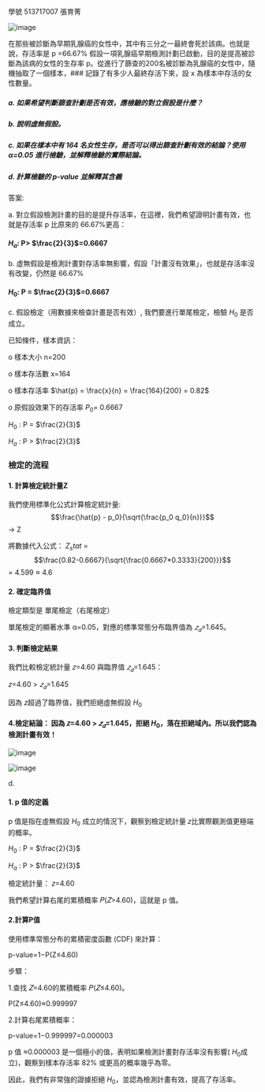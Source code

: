 學號 513717007  張育菁

![image](https://github.com/user-attachments/assets/a56aa696-8296-4fa5-aa2b-923a7463f8ee)

在那些被診斷為早期乳腺癌的女性中，其中有三分之一最終會死於該病。也就是說，存活率是 p =66.67%
假設一項乳腺癌早期檢測計劃已啟動，目的是提高被診斷為該病的女性的生存率 p。從進行了篩查的200名被診斷為乳腺癌的女性中，隨機抽取了一個樣本，### 記錄了有多少人最終存活下來，設 x 為樣本中存活的女性數量。

##### a. 如果希望判斷篩查計劃是否有效，應檢驗的對立假設是什麼？

##### b. 說明虛無假設。

##### c. 如果在樣本中有 164 名女性生存，是否可以得出篩查計劃有效的結論？使用 α=0.05 進行檢驗，並解釋檢驗的實際結論。

##### d. 計算檢驗的 p-value 並解釋其含義

答案:

a. 
對立假設檢測計畫的目的是提升存活率，在這裡，我們希望證明計畫有效，也就是存活率 p 比原來的 66.67%更高：

#### $H_a$: P> $\frac{2}{3}$=0.6667

b. 
虛無假設是檢測計畫對存活率無影響，假設「計畫沒有效果」，也就是存活率沒有改變，仍然是 66.67%

#### $H_0$: P = $\frac{2}{3}$=0.6667

c. 
假設檢定（用數據來檢查計畫是否有效）, 我們要進行單尾檢定，檢驗 $H_0$ 是否成立。

已知條件，樣本資訊：

o	樣本大小 n=200

o	樣本存活數 x=164

o	樣本存活率 $\hat{p} = \frac{x}{n} = \frac{164}{200} = 0.82$

o	原假設效果下的存活率 $P_0$= 0.6667

$H_0$ : P = $\frac{2}{3}$
   
$H_a$ : P > $\frac{2}{3}$

### 檢定的流程

#### 1. 計算檢定統計量Z

我們使用標準化公式計算檢定統計量: $$\frac{\hat{p} - p_0}{\sqrt{\frac{p_0 q_0}{n}}}$$ -> Z

將數據代入公式： $Z_stat$ = $$\frac{0.82-0.6667}{\sqrt{\frac{0.6667*0.3333}{200}}}$$ = 4.599 ${\approx}$ 4.6

#### 2. 確定臨界值

檢定類型是 單尾檢定（右尾檢定）

單尾檢定的顯著水準 α=0.05，對應的標準常態分布臨界值為 $𝑧_𝛼$=1.645。

#### 3. 判斷檢定結果

我們比較檢定統計量 𝑧=4.60 與臨界值 $𝑧_𝛼$=1.645：

 𝑧=4.60 > $𝑧_𝛼$=1.645

 因為 𝑧超過了臨界值，我們拒絕虛無假設 $H_0$
​
#### 4.檢定結論： 因為 𝑧=4.60 > $𝑧_𝛼$=1.645，拒絕 $H_0$，落在拒絕域內。所以我們認為檢測計畫有效！

![image](https://github.com/user-attachments/assets/81209330-7a48-4d41-ab7e-7cba6ad87647)

![image](https://github.com/user-attachments/assets/2c5ff932-72ac-4d07-89f4-85c1fbbff4be)


d. 
#### 1. p 值的定義

p 值是指在虛無假設 $H_0$ 成立的情況下，觀察到檢定統計量 𝑧比實際觀測值更極端的概率。

$H_0$ : P = $\frac{2}{3}$
   
$H_a$ : P > $\frac{2}{3}$

檢定統計量： 𝑧=4.60

我們希望計算右尾的累積概率 𝑃(𝑍>4.60)，這就是 p 值。

#### 2.計算P值

使用標準常態分布的累積密度函數 (CDF) 來計算：

p-value=1−P(Z≤4.60)

步驟：

1.查找 𝑍=4.60的累積概率 𝑃(𝑍≤4.60)。

P(Z≤4.60)≈0.999997

2.計算右尾累積概率：

p-value=1−0.999997=0.000003  

p 值 ≈0.000003 是一個極小的值，表明如果檢測計畫對存活率沒有影響( $H_0$成立)，觀察到樣本存活率 82% 或更高的概率幾乎為零。

因此，我們有非常強的證據拒絕 $H_0$，並認為檢測計畫有效，提高了存活率。




